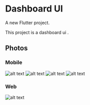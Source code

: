 # Dashboard UI

A new Flutter project.

This project is a dashboard ui .

## Photos
### Mobile
![alt text](https://i.ibb.co/HH4RkYZ/mob1.png) 
![alt text](https://i.ibb.co/9pBMTXq/mob2.png)
![alt text](https://i.ibb.co/7SPjq8m/mob4.png)
![alt text](https://i.ibb.co/X7NtqSb/mob3.png)

### Web
![alt text](https://i.ibb.co/6JWxPP5/dashboard-imac.png)
